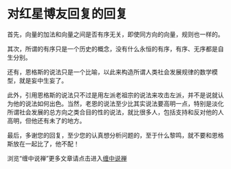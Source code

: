 对红星博友回复的回复
====

			

首先，向量的加法和向量之间是否有序无关，即使同方向的向量，规则也一样的。







其次，所谓的有序只是一个历史的概念，没有什么永恒的有序，有序、无序都是自生分别。







还有，恩格斯的说法只是一个比喻，以此来构造所谓人类社会发展规律的数学模型，就是妄中生妄了。







此外，引用恩格斯的说法只不过是用左派老祖宗的说法来攻击左派，并不是说就认为他的说法如何出色。当然，老恩的说法至少比其实说法要高明一点，特别是淡化所谓社会发展的总方向之类合目的性的说法，就比很多人，包括支持和反对他的人高明，但他还有未了的地方。







最后，多谢您的回复，至少您的认真想分析问题的，至于什么黎鸣，就不要和恩格斯放在一起比了，他不配！












浏览“缠中说禅”更多文章请点击进入[缠中说禅](http://blog.sina.com.cn/m/chzhshch)



